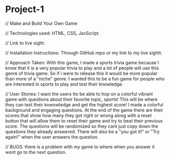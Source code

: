 # Project-1
// Make and Build Your Own Game

 // Technologies used: HTML, CSS, JavScript.

 // Link to live sight:

// Installation Instructions: 
Through GitHub repo or my link to my live sightt.


// Approach Taken: 
With this game, I made a sports trivia game because I know that it is a very popular trivia to play and a lot of people will use this genre of trivia game. So if i were to release this it would be more popular than more of a "niche" genre. I wanted this to be a fun game for people who are interested in sports to play and test their knowledge.


// User Stories:
I want the users tto be able to hop on a colorful vibrant game with questions about their favorite topic, sports! This will be where they can test their knwowledge and get the highest score! I made a colorful background and engaging questions. At the end of the game there are their scores that show how many they got right or wrong along with a reset button that will allow them to reset their game and try to beat their previous score. The questions will be randomized so they cant just copy down the questions they already answered. There will also be a "you got it!" or "Try again!" when the user answers the question.


// BUGS:
there is a problem with my game to where when you answer it wont go to the next question.